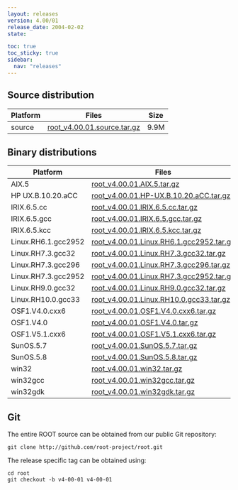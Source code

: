 ```yaml
---
layout: releases
version: 4.00/01
release_date: 2004-02-02
state:

toc: true
toc_sticky: true
sidebar:
  nav: "releases"
---
```



## Source distribution

| Platform       | Files | Size |
|-----------|-------|-----|
| source | [root_v4.00.01.source.tar.gz](https://root.cern/download/root_v4.00.01.source.tar.gz) | 9.9M |


## Binary distributions

| Platform       | Files | Size |
|-----------|-------|-----|
| AIX.5 | [root_v4.00.01.AIX.5.tar.gz](https://root.cern/download/root_v4.00.01.AIX.5.tar.gz) |  19M |
| HP UX.B.10.20.aCC | [root_v4.00.01.HP-UX.B.10.20.aCC.tar.gz](https://root.cern/download/root_v4.00.01.HP-UX.B.10.20.aCC.tar.gz) |  22M |
| IRIX.6.5.cc | [root_v4.00.01.IRIX.6.5.cc.tar.gz](https://root.cern/download/root_v4.00.01.IRIX.6.5.cc.tar.gz) |  19M |
| IRIX.6.5.gcc | [root_v4.00.01.IRIX.6.5.gcc.tar.gz](https://root.cern/download/root_v4.00.01.IRIX.6.5.gcc.tar.gz) |  20M |
| IRIX.6.5.kcc | [root_v4.00.01.IRIX.6.5.kcc.tar.gz](https://root.cern/download/root_v4.00.01.IRIX.6.5.kcc.tar.gz) |  18M |
| Linux.RH6.1.gcc2952 | [root_v4.00.01.Linux.RH6.1.gcc2952.tar.gz](https://root.cern/download/root_v4.00.01.Linux.RH6.1.gcc2952.tar.gz) |  16M |
| Linux.RH7.3.gcc32 | [root_v4.00.01.Linux.RH7.3.gcc32.tar.gz](https://root.cern/download/root_v4.00.01.Linux.RH7.3.gcc32.tar.gz) |  14M |
| Linux.RH7.3.gcc296 | [root_v4.00.01.Linux.RH7.3.gcc296.tar.gz](https://root.cern/download/root_v4.00.01.Linux.RH7.3.gcc296.tar.gz) |  18M |
| Linux.RH7.3.gcc2952 | [root_v4.00.01.Linux.RH7.3.gcc2952.tar.gz](https://root.cern/download/root_v4.00.01.Linux.RH7.3.gcc2952.tar.gz) |  15M |
| Linux.RH9.0.gcc32 | [root_v4.00.01.Linux.RH9.0.gcc32.tar.gz](https://root.cern/download/root_v4.00.01.Linux.RH9.0.gcc32.tar.gz) |  14M |
| Linux.RH10.0.gcc33 | [root_v4.00.01.Linux.RH10.0.gcc33.tar.gz](https://root.cern/download/root_v4.00.01.Linux.RH10.0.gcc33.tar.gz) |  13M |
| OSF1.V4.0.cxx6 | [root_v4.00.01.OSF1.V4.0.cxx6.tar.gz](https://root.cern/download/root_v4.00.01.OSF1.V4.0.cxx6.tar.gz) |  18M |
| OSF1.V4.0 | [root_v4.00.01.OSF1.V4.0.tar.gz](https://root.cern/download/root_v4.00.01.OSF1.V4.0.tar.gz) |  21M |
| OSF1.V5.1.cxx6 | [root_v4.00.01.OSF1.V5.1.cxx6.tar.gz](https://root.cern/download/root_v4.00.01.OSF1.V5.1.cxx6.tar.gz) |  18M |
| SunOS.5.7 | [root_v4.00.01.SunOS.5.7.tar.gz](https://root.cern/download/root_v4.00.01.SunOS.5.7.tar.gz) |  20M |
| SunOS.5.8 | [root_v4.00.01.SunOS.5.8.tar.gz](https://root.cern/download/root_v4.00.01.SunOS.5.8.tar.gz) |  19M |
| win32 | [root_v4.00.01.win32.tar.gz](https://root.cern/download/root_v4.00.01.win32.tar.gz) |  16M |
| win32gcc | [root_v4.00.01.win32gcc.tar.gz](https://root.cern/download/root_v4.00.01.win32gcc.tar.gz) |  20M |
| win32gdk | [root_v4.00.01.win32gdk.tar.gz](https://root.cern/download/root_v4.00.01.win32gdk.tar.gz) |  16M |


## Git
The entire ROOT source can be obtained from our public Git repository:

~~~
git clone http://github.com/root-project/root.git
~~~
The release specific tag can be obtained using:
~~~
cd root
git checkout -b v4-00-01 v4-00-01
~~~


